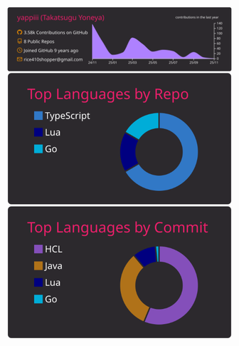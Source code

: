 ![](https://raw.githubusercontent.com/yappiii/yappiii/master/profile-summary-card-output/monokai/0-profile-details.svg)
![](https://raw.githubusercontent.com/yappiii/yappiii/master/profile-summary-card-output/monokai/1-repos-per-language.svg)
![](https://raw.githubusercontent.com/yappiii/yappiii/master/profile-summary-card-output/monokai/2-most-commit-language.svg)
